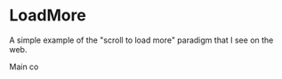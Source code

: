 LoadMore
========

A simple example of the "scroll to load more" paradigm that I see on the web.

Main co
